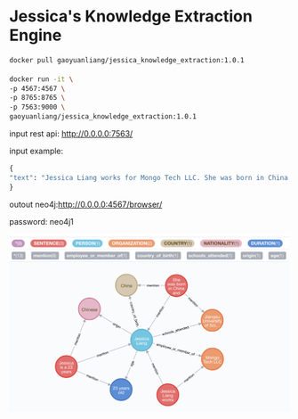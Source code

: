 # Jessica's Knowledge Extraction Engine

```bash
docker pull gaoyuanliang/jessica_knowledge_extraction:1.0.1

docker run -it \
-p 4567:4567 \
-p 8765:8765 \
-p 7563:9000 \
gaoyuanliang/jessica_knowledge_extraction:1.0.1
```

input rest api: http://0.0.0.0:7563/

input example:

```python
{
"text": "Jessica Liang works for Mongo Tech LLC. She was born in China and educated at Jiangsu University of Science and Technology. Jessica is a 23 years old Chinese girl."
}
```

outout neo4j:http://0.0.0.0:4567/browser/

password: neo4j1


![](WX20201128-172836@2x.png)


